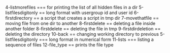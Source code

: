 4-listmorefiles === for printing the list of all hidden files in a dir
5-listfilesdigitonly == long format with usergroup id and user id
6-firstdirectory == a script that creates a script in tmp dir
7-movethatfile == moving file from one dir to another
8-firstdelete == deleting a file inside another folder
8-firstdelete == deleting the file in tmp
9-firstdirdeletion == deleting the directory
10-back == changing working directory to previous
5-listfilesdigitonly === long format in numerical form
11-lists === listing a sequence of files
12-file_type == prints the file type 
